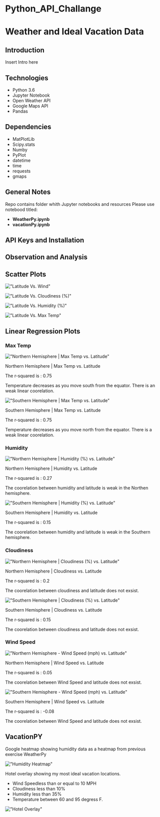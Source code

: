 # Python_API_Challange

<h1>Weather and Ideal Vacation Data</h1>

<h2>Introduction</h2>

Insert Intro here

<h2>Technologies</h2>

<ul><li>Python 3.6</li>
<li>Jupyter Notebook</li>
<li>Open Weather API</li>
<li>Google Maps API</li>
<li>Pandas</li></ul>

<h2>Dependencies</h2>
<ul><li>MatPlotLib</li>
<li>Scipy.stats</li>
<li>Numby</li>
<li>PyPlot</li>
<li>datetime</li>
<li>time</li>
<li>requests</li>
<li>gmaps</li></ul>

<h2>General Notes</h2>

Repo contains folder whith Jupyter notebooks and resources
Please use notebood titled:
 
<ul><li><b>WeatherPy.ipynb</b></li>
  <li><b>vacationPy.ipynb</b></li></ul>
  
<h2>API Keys and Installation</h2>

<h2>Observation and Analysis</h2>

<h2> Scatter Plots </h2>

!["Latitude Vs. Wind"](https://github.com/timsamson/Python_API_Challange/blob/main/Files/images/Latitude%20vs.%20Wind%20Speed.png)

!["Latitude Vs. Cloudiness (%)"](https://github.com/timsamson/Python_API_Challange/blob/main/Files/images/Latitude%20vs.%20Cloudiness.png)

!["Latitude Vs. Humidity (%)"](https://github.com/timsamson/Python_API_Challange/blob/main/Files/images/Latitude%20vs.%20Humidity.png)

!["Latitude Vs. Max Temp"](https://github.com/timsamson/Python_API_Challange/blob/main/Files/images/Latitude%20vs.%20MAX%20Temperature.png)

<h2> Linear Regression Plots </h2>
<h3> Max Temp</h3>

!["Northern Hemisphere | Max Temp vs. Latitude"](https://github.com/timsamson/Python_API_Challange/blob/main/Files/images/Northern%20Hemisphere%20%7C%20Max%20Temp%20vs.%20Latitude%20Regression.png)

Northern Hemisphere | Max Temp vs. Latitude

The r-squared is : 0.75

Temperature decreases as you move south from the equator. There is an weak linear coorelation.

!["Southern Hemisphere | Max Temp vs. Latitude"](https://github.com/timsamson/Python_API_Challange/blob/main/Files/images/Southern%20Hemisphere%20%7C%20Max%20Temp%20vs.%20Latitude%20Regression.png)

Southern Hemisphere | Max Temp vs. Latitude

The r-squared is : 0.75

Temperature decreases as you move north from the equator. There is a weak linear coorelation. 

<h3>Humidity</h3>

!["Northern Hemisphere | Humidity (%) vs. Latitude"](https://github.com/timsamson/Python_API_Challange/blob/main/Files/images/Northern%20Hemisphere%20%7C%20Humidity%20(%25)%20vs.%20Latitude%20Regression.png)

Northern Hemisphere | Humidity vs. Latitude

The r-squared is : 0.27

The coorelation between humidity and latitude is weak in the Northen hemisphere.  

!["Southern Hemisphere | Humidity (%) vs. Latitude"](https://github.com/timsamson/Python_API_Challange/blob/main/Files/images/Southern%20Hemisphere%20%7C%20Humidity%20(%25)%20vs.%20Latitude%20Regression.png)

Southern Hemisphere | Humidity vs. Latitude

The r-squared is : 0.15

The coorelation between humidity and latitude is weak in the Southern hemisphere. 

<h3>Cloudiness</h3>

!["Northern Hemisphere | Cloudiness (%) vs. Latitude"](https://github.com/timsamson/Python_API_Challange/blob/main/Files/images/Northern%20Hemisphere%20%7C%20Cloudiness%20(%25)%20vs.%20Latitude%20Regression.png)

Northern Hemisphere | Cloudiness vs. Latitude

The r-squared is : 0.2

The coorelation between cloudiness and latitude does not exsist. 

!["Southern Hemisphere | Cloudiness (%) vs. Latitude"](https://github.com/timsamson/Python_API_Challange/blob/main/Files/images/Southern%20Hemisphere%20%7C%20Cloudiness%20(%25)%20vs.%20Latitude%20Regression.png)

Southern Hemisphere | Cloudiness vs. Latitude

The r-squared is : 0.15

The coorelation between cloudiness and latitude does not exsist. 

<h3> Wind Speed</h3>

!["Northern Hemisphere - Wind Speed (mph) vs. Latitude"](https://github.com/timsamson/Python_API_Challange/blob/main/Files/images/Northern%20Hemisphere%20-%20Wind%20Speed%20(mph)%20vs.%20Latitude%20Regression.png)

Northern Hemisphere | Wind Speed vs. Latitude

The r-squared is : 0.05

The coorelation between Wind Speed and latitude does not exsist.

!["Southern Hemisphere - Wind Speed (mph) vs. Latitude"](https://github.com/timsamson/Python_API_Challange/blob/main/Files/images/Southern%20Hemisphere%20-%20Wind%20Speed%20(mph)%20vs.%20Latitude%20Regression.png)

Southern Hemisphere | Wind Speed vs. Latitude

The r-squared is : -0.08

The coorelation between Wind Speed and latitude does not exsist. 

<h2> VacationPY </H2>

Google heatmap showing humidity data as a heatmap from previous exercise WeatherPy

!["Humidity Heatmap"](https://github.com/timsamson/Python_API_Challange/blob/main/Files/images/vacation_hotel_overlay.png)

Hotel overlay showing my most ideal vacation locations.

<ul><li>Wind Speedless than or equal to 10 MPH</li>
 <li>Cloudiness less than 10%</li>
<li>Humidity less than 35%</li>
<li>Temperature between 60 and 95 degress F. </li></ul>

!["Hotel Overlay"](https://github.com/timsamson/Python_API_Challange/blob/main/Files/images/vacation_humidity_heatmap.png)













